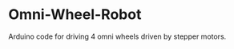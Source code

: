 Omni-Wheel-Robot
================

Arduino code for driving 4 omni wheels driven by stepper motors.
